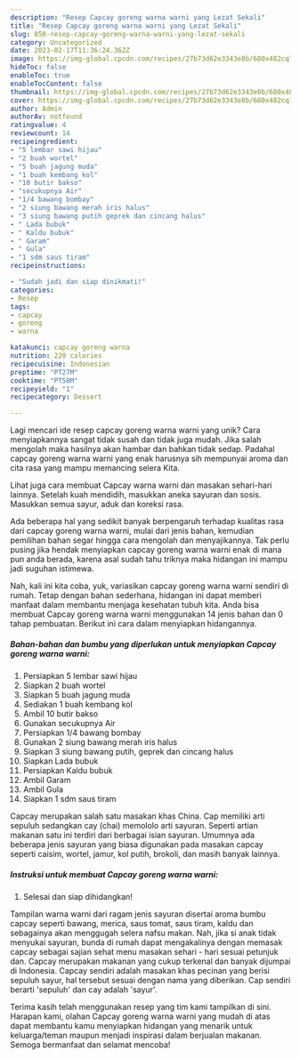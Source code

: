 ```yaml
---
description: "Resep Capcay goreng warna warni yang Lezat Sekali"
title: "Resep Capcay goreng warna warni yang Lezat Sekali"
slug: 850-resep-capcay-goreng-warna-warni-yang-lezat-sekali
category: Uncategorized
date: 2023-02-17T11:36:24.362Z
image: https://img-global.cpcdn.com/recipes/27b73d62e3343e8b/680x482cq70/capcay-goreng-warna-warni-foto-resep-utama.jpg
hideToc: false
enableToc: true
enableTocContent: false
thumbnail: https://img-global.cpcdn.com/recipes/27b73d62e3343e8b/680x482cq70/capcay-goreng-warna-warni-foto-resep-utama.jpg
cover: https://img-global.cpcdn.com/recipes/27b73d62e3343e8b/680x482cq70/capcay-goreng-warna-warni-foto-resep-utama.jpg
author: Admin
authorAv: notfound
ratingvalue: 4
reviewcount: 14
recipeingredient:
- "5 lembar sawi hijau"
- "2 buah wortel"
- "5 buah jagung muda"
- "1 buah kembang kol"
- "10 butir bakso"
- "secukupnya Air"
- "1/4 bawang bombay"
- "2 siung bawang merah iris halus"
- "3 siung bawang putih geprek dan cincang halus"
- " Lada bubuk"
- " Kaldu bubuk"
- " Garam"
- " Gula"
- "1 sdm saus tiram"
recipeinstructions:

- "Sudah jadi dan siap dinikmati!"
categories:
- Resep
tags:
- capcay
- goreng
- warna

katakunci: capcay goreng warna 
nutrition: 220 calories
recipecuisine: Indonesian
preptime: "PT27M"
cooktime: "PT58M"
recipeyield: "1"
recipecategory: Dessert

---
```





Lagi mencari ide resep capcay goreng warna warni yang unik? Cara menyiapkannya sangat tidak susah dan tidak juga mudah. Jika salah mengolah maka hasilnya akan hambar dan bahkan tidak sedap. Padahal capcay goreng warna warni yang enak harusnya sih mempunyai aroma dan cita rasa yang mampu memancing selera Kita.





Lihat juga cara membuat Capcay warna warni dan masakan sehari-hari lainnya. Setelah kuah mendidih, masukkan aneka sayuran dan sosis. Masukkan semua sayur, aduk dan koreksi rasa.

Ada beberapa hal yang sedikit banyak berpengaruh terhadap kualitas rasa dari capcay goreng warna warni, mulai dari jenis bahan, kemudian pemilihan bahan segar hingga cara mengolah dan menyajikannya. Tak perlu pusing jika hendak menyiapkan capcay goreng warna warni enak di mana pun anda berada, karena asal sudah tahu triknya maka hidangan ini mampu jadi suguhan istimewa.






Nah, kali ini kita coba, yuk, variasikan capcay goreng warna warni sendiri di rumah. Tetap dengan bahan sederhana, hidangan ini dapat memberi manfaat dalam membantu menjaga kesehatan tubuh kita. Anda bisa membuat Capcay goreng warna warni menggunakan 14 jenis bahan dan 0 tahap pembuatan. Berikut ini cara dalam menyiapkan hidangannya.

<!--inarticleads1-->

##### Bahan-bahan dan bumbu yang diperlukan untuk menyiapkan Capcay goreng warna warni:

1. Persiapkan 5 lembar sawi hijau
1. Siapkan 2 buah wortel
1. Siapkan 5 buah jagung muda
1. Sediakan 1 buah kembang kol
1. Ambil 10 butir bakso
1. Gunakan secukupnya Air
1. Persiapkan 1/4 bawang bombay
1. Gunakan 2 siung bawang merah iris halus
1. Siapkan 3 siung bawang putih, geprek dan cincang halus
1. Siapkan  Lada bubuk
1. Persiapkan  Kaldu bubuk
1. Ambil  Garam
1. Ambil  Gula
1. Siapkan 1 sdm saus tiram


Capcay merupakan salah satu masakan khas China. Cap memiliki arti sepuluh sedangkan cay (chai) memololo arti sayuran. Seperti artian makanan satu ini terdiri dari berbagai isian sayuran. Umumnya ada beberapa jenis sayuran yang biasa digunakan pada masakan capcay seperti caisim, wortel, jamur, kol putih, brokoli, dan masih banyak lainnya. 

<!--inarticleads2-->

##### Instruksi untuk membuat Capcay goreng warna warni:


1. Selesai dan siap dihidangkan!

Tampilan warna warni dari ragam jenis sayuran disertai aroma bumbu capcay seperti bawang, merica, saus tomat, saus tiram, kaldu dan sebagainya akan menggugah selera nafsu makan. Nah, jika si anak tidak menyukai sayuran, bunda di rumah dapat mengakalinya dengan memasak capcay sebagai sajian sehat menu masakan sehari - hari sesuai petunjuk dan. Capcay merupakan makanan yang cukup terkenal dan banyak dijumpai di Indonesia. Capcay sendiri adalah masakan khas pecinan yang berisi sepuluh sayur, hal tersebut sesuai dengan nama yang diberikan. Cap sendiri berarti &#39;sepuluh&#39; dan cay adalah &#39;sayur&#39;. 

Terima kasih telah menggunakan resep yang tim kami tampilkan di sini. Harapan kami, olahan Capcay goreng warna warni yang mudah di atas dapat membantu kamu menyiapkan hidangan yang menarik untuk keluarga/teman maupun menjadi inspirasi dalam berjualan makanan. Semoga bermanfaat dan selamat mencoba!
